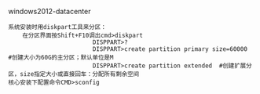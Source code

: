 windows2012-datacenter

	系统安装时用diskpart工具来分区：
		在分区界面按Shift+F10调出cmd>diskpart
							DISPPART>?
							DISPPART>create partition primary size=60000	#创建大小为60G的主分区；默认单位是M	
							DISPPART>create partition extended	#创建扩展分区，size指定大小或直接回车：分配所有剩余空间
	核心安装下配置命令CMD>sconfig